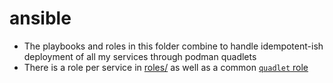 # ansible

- The playbooks and roles in this folder combine to handle idempotent-ish deployment of all my services through podman quadlets
- There is a role per service in [roles/](./roles) as well as a common [`quadlet` role](./roles/quadlet)
